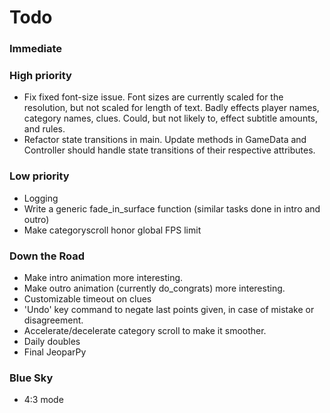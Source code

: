 # Todo #

### Immediate ###

### High priority ###
* Fix fixed font-size issue.
    Font sizes are currently scaled for the resolution, but not scaled for length of text.
    Badly effects player names, category names, clues.
	Could, but not likely to, effect subtitle amounts, and rules.
* Refactor state transitions in main. Update methods in GameData and Controller should handle 
  state transitions of their respective attributes.

### Low priority ###
* Logging
* Write a generic fade_in_surface function (similar tasks done in intro and outro)
* Make categoryscroll honor global FPS limit

### Down the Road ###
* Make intro animation more interesting.
* Make outro animation (currently do_congrats) more interesting.
* Customizable timeout on clues
* 'Undo' key command to negate last points given, in case of mistake or disagreement.
* Accelerate/decelerate category scroll to make it smoother.
* Daily doubles
* Final JeoparPy

### Blue Sky ###
* 4:3 mode

